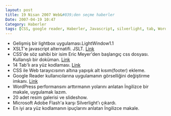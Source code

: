 ```yaml
---
layout: post
title: 19 Nisan 2007 Web&#039;den seçme haberler
Date: 2007-04-19 10:47
Category: Haberler
tags: [CSS, google reader, Haberler, Javascript, silverlight, tab, WordPress, xslt]
---
```


-   Gelişmiş bir lightbox uygulaması.LightWindow1.1 
-   XSLT'e javascript alternatifi. JSLT. [Link][1]
-   CSS'de söz sahibi bir isim Eric Meyer'den başlangıç css dosyası.
    Kullanışlı bir doküman. [Link][2]
-   14 Tab'lı ara yüz kodlaması. [Link][3]
-   CSS ile Web tarayıcısının altına yapışık alt kısım(footer) ekleme.
-   Google Reader kullanıcılarına uygulamanın görselliğini değiştirme
    imkanı. [Link][5]
-   WordPress performansını arttırmanın yolarını anlatan İngilizce bir
    makale, uygulamak lazım.
-   20 adet resim galerisi ve slideshow.
-   Microsoft Adobe Flash'a karşı Silverlight'ı çıkardı.
-   En iyi ara yüz kodlamanın ipuçlarını anlatan İngilizce makale.


  [1]: http://www.rikarends.com/jslt-alternative-to-xslt "Link"
  [2]: http://meyerweb.com/eric/thoughts/2007/04/14/reworked-reset/
    "Link"
  [3]: http://www.smashingmagazine.com/2007/04/18/14-tab-based-inferface-techniques/
  [5]: http://www.hicksdesign.co.uk/journal/google-reader-theme "Link"